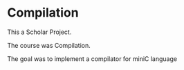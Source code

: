 # Compilation

This a Scholar Project.

The course was Compilation.

The goal was to implement a compilator for miniC language
